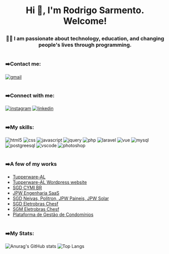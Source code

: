 # <p align="center"> Hi 👋, I'm Rodrigo Sarmento. Welcome!

### <p align="center">👨‍💻 I am passionate about technology, education, and changing people's lives through programming.

#

### ➡️Contact me:

[![gmail](https://img.shields.io/badge/Gmail-D14836?style=for-the-badge&logo=gmail&logoColor=white)](mailto:rodrigoasn@gmail.com)

<!-- [![whatsapp](https://img.shields.io/badge/WhatsApp-25D366?style=for-the-badge&logo=whatsapp&logoColor=white)](https://api.whatsapp.com/send?phone=+5582999979781&text=Ol%C3%A1%20Rodrigo,%20te%20achei%20pelo%20github.) -->

#

### ➡️Connect with me:

[![instagram](https://img.shields.io/badge/Instagram-E4405F?style=for-the-badge&logo=instagram&logoColor=white)](https://www.instagram.com/rodrigo_asn/) [![linkedin](https://img.shields.io/badge/LinkedIn-0077B5?style=for-the-badge&logo=linkedin&logoColor=white)](https://www.linkedin.com/in/rodrigoasn/)

#

### ➡️My skills:

![html5](https://img.shields.io/badge/HTML5-E34F26?style=for-the-badge&logo=html5&logoColor=white) ![css](https://img.shields.io/badge/CSS-239120?&style=for-the-badge&logo=css3&logoColor=white) ![javascript](https://img.shields.io/badge/JavaScript-F7DF1E?style=for-the-badge&logo=javascript&logoColor=black) ![jquery](https://img.shields.io/badge/jQuery-0769AD?style=for-the-badge&logo=jquery&logoColor=white) ![php](https://img.shields.io/badge/PHP-777BB4?style=for-the-badge&logo=php&logoColor=white) ![laravel](https://img.shields.io/badge/Laravel-FF2D20?style=for-the-badge&logo=laravel&logoColor=white) ![vue](https://img.shields.io/badge/Vue.js-35495E?style=for-the-badge&logo=vue.js&logoColor=4FC08D) ![mysql](https://img.shields.io/badge/MySQL-00000F?style=for-the-badge&logo=mysql&logoColor=white) ![postgreesql](https://img.shields.io/badge/PostgreSQL-316192?style=for-the-badge&logo=postgresql&logoColor=white) ![vscode](https://img.shields.io/badge/Visual_Studio_Code-0078D4?style=for-the-badge&logo=visual%20studio%20code&logoColor=white) ![photoshop](https://img.shields.io/badge/Adobe%20Photoshop-31A8FF?style=for-the-badge&logo=Adobe%20Photoshop&logoColor=black)

#

### ➡️A few of my works

- [Tupperware-AL](https://tupperware.pubye.info/)</br>
- [Tupperware-AL Wordpress website](https://tupperwarepajucara.com.br/)</br>
- [SGD CYMI BR](https://cymi.pubye.info/)</br>
- [JPW Engenharia SaaS](https://jpw.pubye-saas.com.br/)</br>
- [SGD Neivas, Politron, JPW Paineis, JPW Solar](https://neivas.pubye.info/)</br>
- [SGD Eletrobras Chesf](https://sgdchesf.pubye.info/)</br>
- [SGM Eletrobras Chesf](https://sgmchesf.pubye.info/)</br>
- [Plataforma de Gestão de Condomínios](https://sgac.pubye.info/)</br>

#

### ➡️My Stats:

![Anurag's GitHub stats](https://github-readme-stats.vercel.app/api?username=rodrigoasn&show_icons=true&theme=merko) ![Top Langs](https://github-readme-stats.vercel.app/api/top-langs/?username=rodrigoasn&langs_count=8)
